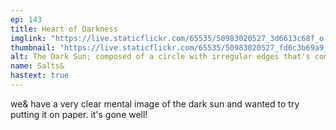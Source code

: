 ```yaml
---
ep: 143
title: Heart of Darkness
imglink: "https://live.staticflickr.com/65535/50983020527_3d6613c68f_o.jpg"
thumbnail: "https://live.staticflickr.com/65535/50983020527_fd6c3b69a9_q.jpg"
alt: The Dark Sun; composed of a circle with irregular edges that's completely filled in with black, and surrounded by the outline of a slightly bigger circle. There are a few irregularly-shaped dots scattered around both circles.
name: Salts&
hastext: true
---
```

we& have a very clear mental image of the dark sun and wanted to try putting it on paper. it's gone well!